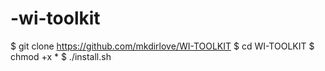 # -wi-toolkit
$ git clone https://github.com/mkdirlove/WI-TOOLKIT
$ cd WI-TOOLKIT
$ chmod +x *
$ ./install.sh
